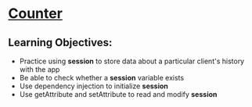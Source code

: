 # [Counter](https://login.codingdojo.com/m/315/9532/64284)

## Learning Objectives:

- Practice using __session__ to store data about a particular client's history with the app
- Be able to check whether a __session__ variable exists
- Use dependency injection to initialize __session__
- Use getAttribute and setAttribute to read and modify __session__